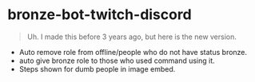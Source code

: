# bronze-bot-twitch-discord
> Uh. I made this before 3 years ago, but here is the new version.
- Auto remove role from offline/people who do not have status bronze.
- auto give bronze role to those who used command using it.
- Steps shown for dumb people in image embed.
